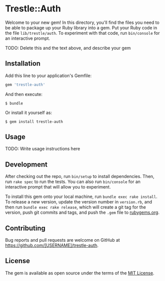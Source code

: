 # Trestle::Auth

Welcome to your new gem! In this directory, you'll find the files you need to be able to package up your Ruby library into a gem. Put your Ruby code in the file `lib/trestle/auth`. To experiment with that code, run `bin/console` for an interactive prompt.

TODO: Delete this and the text above, and describe your gem

## Installation

Add this line to your application's Gemfile:

```ruby
gem 'trestle-auth'
```

And then execute:

    $ bundle

Or install it yourself as:

    $ gem install trestle-auth

## Usage

TODO: Write usage instructions here

## Development

After checking out the repo, run `bin/setup` to install dependencies. Then, run `rake spec` to run the tests. You can also run `bin/console` for an interactive prompt that will allow you to experiment.

To install this gem onto your local machine, run `bundle exec rake install`. To release a new version, update the version number in `version.rb`, and then run `bundle exec rake release`, which will create a git tag for the version, push git commits and tags, and push the `.gem` file to [rubygems.org](https://rubygems.org).

## Contributing

Bug reports and pull requests are welcome on GitHub at https://github.com/[USERNAME]/trestle-auth.


## License

The gem is available as open source under the terms of the [MIT License](http://opensource.org/licenses/MIT).

